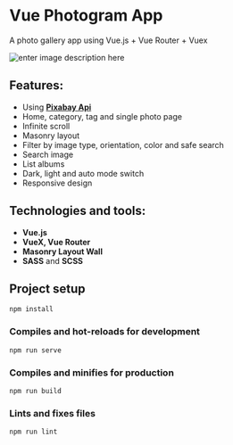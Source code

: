 
# Vue Photogram App
A photo gallery app using Vue.js + Vue Router + Vuex

![enter image description here]()

## Features:

 - Using **[Pixabay Api](https://pixabay.com/api/)**
 - Home, category, tag and single photo page
 - Infinite scroll
 - Masonry layout
 - Filter by image type, orientation, color and safe search
 - Search image
 - List albums
 - Dark, light and auto mode switch
 - Responsive design
 
## Technologies and tools:

- **Vue.js** 
- **VueX, Vue Router**
- **Masonry Layout Wall**
- **SASS** and **SCSS**

## Project setup
```
npm install
```

### Compiles and hot-reloads for development
```
npm run serve
```

### Compiles and minifies for production
```
npm run build
```

### Lints and fixes files
```
npm run lint
```
 

